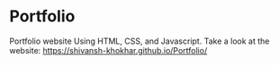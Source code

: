 # Portfolio
Portfolio website Using HTML, CSS, and Javascript.
Take a look at the website:
https://shivansh-khokhar.github.io/Portfolio/

